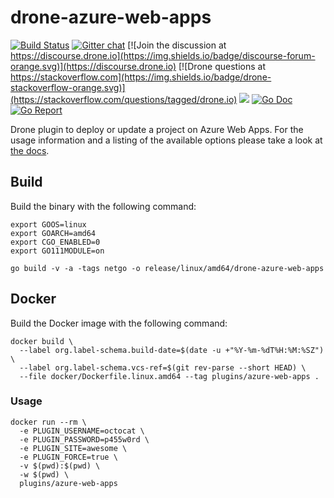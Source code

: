 # drone-azure-web-apps

[![Build Status](http://cloud.drone.io/api/badges/drone-plugins/drone-azure-web-apps/status.svg)](http://cloud.drone.io/drone-plugins/drone-azure-web-apps)
[![Gitter chat](https://badges.gitter.im/drone/drone.png)](https://gitter.im/drone/drone)
[![Join the discussion at https://discourse.drone.io](https://img.shields.io/badge/discourse-forum-orange.svg)](https://discourse.drone.io)
[![Drone questions at https://stackoverflow.com](https://img.shields.io/badge/drone-stackoverflow-orange.svg)](https://stackoverflow.com/questions/tagged/drone.io)
[![](https://images.microbadger.com/badges/image/plugins/azure-web-apps.svg)](https://microbadger.com/images/plugins/azure-web-apps "Get your own image badge on microbadger.com")
[![Go Doc](https://godoc.org/github.com/drone-plugins/drone-azure-web-apps?status.svg)](http://godoc.org/github.com/drone-plugins/drone-azure-web-apps)
[![Go Report](https://goreportcard.com/badge/github.com/drone-plugins/drone-azure-web-apps)](https://goreportcard.com/report/github.com/drone-plugins/drone-azure-web-apps)

Drone plugin to deploy or update a project on Azure Web Apps. For the usage information and a listing of the available options please take a look at [the docs](http://plugins.drone.io/drone-plugins/drone-azure-web-apps/).

## Build

Build the binary with the following command:

```console
export GOOS=linux
export GOARCH=amd64
export CGO_ENABLED=0
export GO111MODULE=on

go build -v -a -tags netgo -o release/linux/amd64/drone-azure-web-apps
```

## Docker

Build the Docker image with the following command:

```console
docker build \
  --label org.label-schema.build-date=$(date -u +"%Y-%m-%dT%H:%M:%SZ") \
  --label org.label-schema.vcs-ref=$(git rev-parse --short HEAD) \
  --file docker/Dockerfile.linux.amd64 --tag plugins/azure-web-apps .
```

### Usage

```console
docker run --rm \
  -e PLUGIN_USERNAME=octocat \
  -e PLUGIN_PASSWORD=p455w0rd \
  -e PLUGIN_SITE=awesome \
  -e PLUGIN_FORCE=true \
  -v $(pwd):$(pwd) \
  -w $(pwd) \
  plugins/azure-web-apps
```
